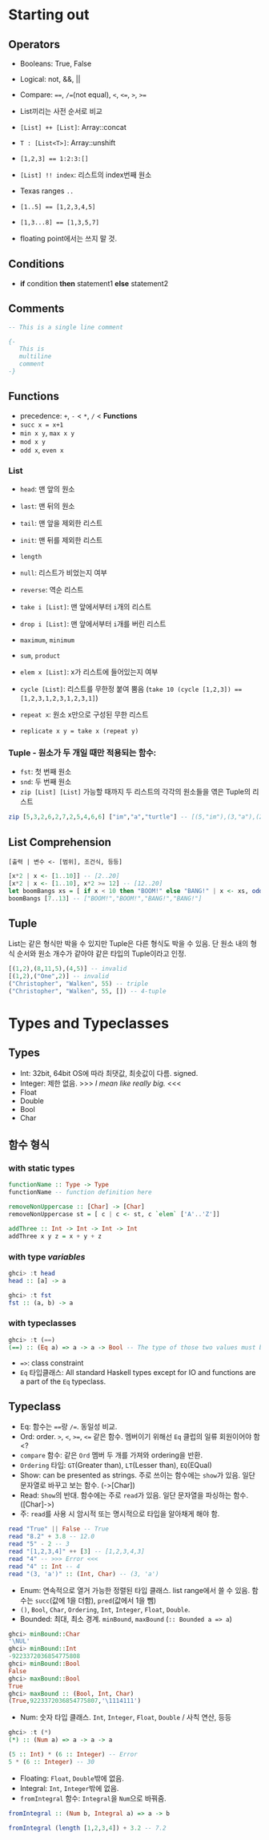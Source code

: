 Starting out
============
Operators
---------
- Booleans: True, False

- Logical: not, &&, ||
- Compare: `==`, `/=`(not equal), `<`, `<=`, `>`, `>=`
 - List끼리는 사전 순서로 비교
- `[List] ++ [List]`: Array::concat
- `T : [List<T>]`: Array::unshift
 - `[1,2,3] == 1:2:3:[]`
- `[List] !! index`: 리스트의 index번째 원소
- Texas ranges `..`
 - `[1..5] == [1,2,3,4,5]`
 - `[1,3...8] == [1,3,5,7]`
 - floating point에서는 쓰지 말 것.

Conditions
----------
- __if__ condition __then__ statement1 __else__ statement2

Comments
--------
```haskell
-- This is a single line comment

{- 
   This is 
   multiline
   comment
-}
```

Functions
---------
- precedence: `+`, `-` < `*`, `/` < __Functions__
- `succ x = x+1`
- `min x y`, `max x y`
- `mod x y`
- `odd x`, `even x`

### List
- `head`: 맨 앞의 원소
- `last`: 맨 뒤의 원소
- `tail`: 맨 앞을 제외한 리스트
- `init`: 맨 뒤를 제외한 리스트
- `length`
- `null`: 리스트가 비었는지 여부
- `reverse`: 역순 리스트
- `take i [List]`: 맨 앞에서부터 `i`개의 리스트
- `drop i [List]`: 맨 앞에서부터 `i`개를 버린 리스트
- `maximum`, `minimum`
- `sum`, `product`
- `elem x [List]`: x가 리스트에 들어있는지 여부


- `cycle [List]`: 리스트를 무한정 붙여 뿜음 (`take 10 (cycle [1,2,3]) == [1,2,3,1,2,3,1,2,3,1]`)
- `repeat x`: 원소 x만으로 구성된 무한 리스트
- `replicate x y = take x (repeat y)`

### Tuple - 원소가 두 개일 때만 적용되는 함수:
- `fst`: 첫 번째 원소
- `snd`: 두 번째 원소
- `zip [List] [List]` 가능할 때까지 두 리스트의 각각의 원소들을 엮은 Tuple의 리스트
```haskell
zip [5,3,2,6,2,7,2,5,4,6,6] ["im","a","turtle"] -- [(5,"im"),(3,"a"),(2,"turtle")]
```

List Comprehension
------------------
`[출력 | 변수 <- [범위], 조건식, 등등]`
```haskell
[x*2 | x <- [1..10]] -- [2..20]
[x*2 | x <- [1..10], x*2 >= 12] -- [12..20]
let boomBangs xs = [ if x < 10 then "BOOM!" else "BANG!" | x <- xs, odd x]
boomBangs [7..13] -- ["BOOM!","BOOM!","BANG!","BANG!"]
```

Tuple
-----
List는 같은 형식만 박을 수 있지만 Tuple은 다른 형식도 박을 수 있음.
단 원소 내의 형식 순서와 원소 개수가 같아야 같은 타입의 Tuple이라고 인정.
```haskell
[(1,2),(8,11,5),(4,5)] -- invalid
[(1,2),("One",2)] -- invalid
("Christopher", "Walken", 55) -- triple
("Christopher", "Walken", 55, []) -- 4-tuple
```

Types and Typeclasses
=====================
Types
-----
- Int: 32bit, 64bit OS에 따라 최댓값, 최솟값이 다름. signed.
- Integer: 제한 없음. >>> *I mean like really big.* <<<
- Float
- Double
- Bool
- Char

함수 형식
--------

### with static types
```haskell
functionName :: Type -> Type
functionName -- function definition here

removeNonUppercase :: [Char] -> [Char]
removeNonUppercase st = [ c | c <- st, c `elem` ['A'..'Z']]

addThree :: Int -> Int -> Int -> Int
addThree x y z = x + y + z
```

### with type *variables*
```haskell
ghci> :t head
head :: [a] -> a

ghci> :t fst
fst :: (a, b) -> a
```

### with typeclasses
```haskell
ghci> :t (==)  
(==) :: (Eq a) => a -> a -> Bool -- The type of those two values must be a member of the Eq class
```
- `=>`: class constraint
- `Eq` 타입클래스: All standard Haskell types except for IO and functions are a part of the `Eq` typeclass.

Typeclass
---------
- Eq: 함수는 `==`랑 `/=`. 동일성 비교.
- Ord: order. `>`, `<`, `>=`, `<=` 같은 함수. 멤버이기 위해선 `Eq` 클럽의 일류 회원이어야 함<?
 - `compare` 함수: 같은 `Ord` 멤버 두 개를 가져와 ordering을 반환.
 - `Ordering` 타입: `GT`(Greater than), `LT`(Lesser than), `EQ`(EQual)
- Show: can be presented as strings. 주로 쓰이는 함수에는 `show`가 있음. 일단 문자열로 바꾸고 보는 함수. (->[Char])
- Read: `Show`의 반대. 함수에는 주로 `read`가 있음. 일단 문자열을 파싱하는 함수. ([Char]->)
 - 주: `read`를 사용 시 암시적 또는 명시적으로 타입을 알아채게 해야 함.
```haskell
read "True" || False -- True
read "8.2" + 3.8 -- 12.0
read "5" - 2 -- 3
read "[1,2,3,4]" ++ [3] -- [1,2,3,4,3]
read "4" -- >>> Error <<<
read "4" :: Int -- 4
read "(3, 'a')" :: (Int, Char) -- (3, 'a')
```
- Enum: 연속적으로 열거 가능한 정렬된 타입 클래스. list range에서 쓸 수 있음. 함수는 `succ`(값에 1을 더함), `pred`(값에서 1을 뺌)
 - `()`, `Bool`, `Char`, `Ordering`, `Int`, `Integer`, `Float`, `Double`.
- Bounded: 최대, 최소 경계. `minBound`, `maxBound` (`:: Bounded a => a`)
```haskell
ghci> minBound::Char
'\NUL'
ghci> minBound::Int
-9223372036854775808
ghci> minBound::Bool
False
ghci> maxBound::Bool
True
ghci> maxBound :: (Bool, Int, Char)
(True,9223372036854775807,'\1114111')
```
- Num: 숫자 타입 클래스. `Int`, `Integer`, `Float`, `Double` / 사칙 연산, 등등
```haskell
ghci> :t (*)
(*) :: (Num a) => a -> a -> a

(5 :: Int) * (6 :: Integer) -- Error
5 * (6 :: Integer) -- 30
```
- Floating: `Float`, `Double`밖에 없음.
- Integral: `Int`, `Integer`밖에 없음.
 - `fromIntegral` 함수: `Integral`을 `Num`으로 바꿔줌.
```haskell
fromIntegral :: (Num b, Integral a) => a -> b

fromIntegral (length [1,2,3,4]) + 3.2 -- 7.2
```
